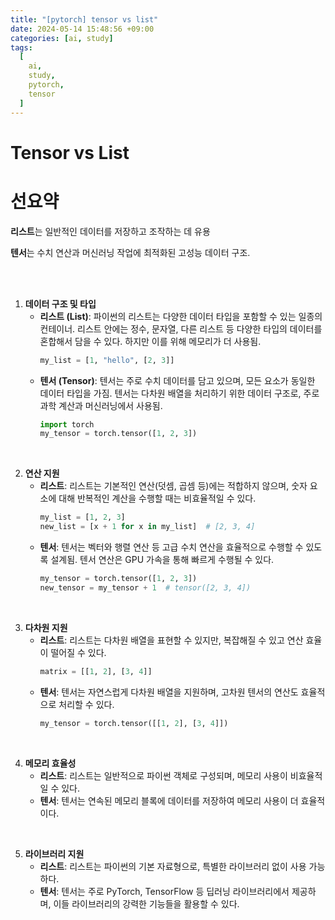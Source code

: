 ```yaml
---
title: "[pytorch] tensor vs list"
date: 2024-05-14 15:48:56 +09:00
categories: [ai, study]
tags:
  [
    ai,
    study,
    pytorch,
    tensor
  ]
---
```


# **Tensor vs List**

# **선요약**
**리스트**는 일반적인 데이터를 저장하고 조작하는 데 유용
<br/>

**텐서**는 수치 연산과 머신러닝 작업에 최적화된 고성능 데이터 구조.

<br/>
<br/>

1. **데이터 구조 및 타입**
   - **리스트 (List)**: 파이썬의 리스트는 다양한 데이터 타입을 포함할 수 있는 일종의 컨테이너. 리스트 안에는 정수, 문자열, 다른 리스트 등 다양한 타입의 데이터를 혼합해서 담을 수 있다. 하지만 이를 위해 메모리가 더 사용됨.
     ```python
     my_list = [1, "hello", [2, 3]]
     ```
   - **텐서 (Tensor)**: 텐서는 주로 수치 데이터를 담고 있으며, 모든 요소가 동일한 데이터 타입을 가짐. 텐서는 다차원 배열을 처리하기 위한 데이터 구조로, 주로 과학 계산과 머신러닝에서 사용됨.
     ```python
     import torch
     my_tensor = torch.tensor([1, 2, 3])
     ```
<br/>

2. **연산 지원**
   - **리스트**: 리스트는 기본적인 연산(덧셈, 곱셈 등)에는 적합하지 않으며, 숫자 요소에 대해 반복적인 계산을 수행할 때는 비효율적일 수 있다.
     ```python
     my_list = [1, 2, 3]
     new_list = [x + 1 for x in my_list]  # [2, 3, 4]
     ```
   - **텐서**: 텐서는 벡터와 행렬 연산 등 고급 수치 연산을 효율적으로 수행할 수 있도록 설계됨. 텐서 연산은 GPU 가속을 통해 빠르게 수행될 수 있다.
     ```python
     my_tensor = torch.tensor([1, 2, 3])
     new_tensor = my_tensor + 1  # tensor([2, 3, 4])
     ```
<br/>

3. **다차원 지원**
   - **리스트**: 리스트는 다차원 배열을 표현할 수 있지만, 복잡해질 수 있고 연산 효율이 떨어질 수 있다.
     ```python
     matrix = [[1, 2], [3, 4]]
     ```
   - **텐서**: 텐서는 자연스럽게 다차원 배열을 지원하며, 고차원 텐서의 연산도 효율적으로 처리할 수 있다.
     ```python
     my_tensor = torch.tensor([[1, 2], [3, 4]])
     ```
<br/>

4. **메모리 효율성**
   - **리스트**: 리스트는 일반적으로 파이썬 객체로 구성되며, 메모리 사용이 비효율적일 수 있다.
   - **텐서**: 텐서는 연속된 메모리 블록에 데이터를 저장하여 메모리 사용이 더 효율적이다.
<br/>

5. **라이브러리 지원**
   - **리스트**: 리스트는 파이썬의 기본 자료형으로, 특별한 라이브러리 없이 사용 가능하다.
   - **텐서**: 텐서는 주로 PyTorch, TensorFlow 등 딥러닝 라이브러리에서 제공하며, 이들 라이브러리의 강력한 기능들을 활용할 수 있다.
